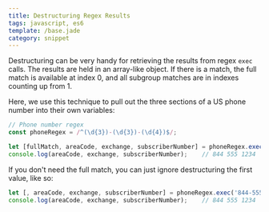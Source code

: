 ```yaml
---
title: Destructuring Regex Results
tags: javascript, es6
template: /base.jade
category: snippet
---
```


Destructuring can be very handy for retrieving the results from regex `exec` calls. The results are held in an array-like object. If there is a match, the full match is available at index 0, and all subgroup matches are in indexes counting up from 1.

Here, we use this technique to pull out the three sections of a US phone number into their own variables:

```javascript
// Phone number regex
const phoneRegex = /^(\d{3})-(\d{3})-(\d{4})$/;

let [fullMatch, areaCode, exchange, subscriberNumber] = phoneRegex.exec('844-555-1234');
console.log(areaCode, exchange, subscriberNumber);    // 844 555 1234
```

If you don't need the full match, you can just ignore destructuring the first value, like so:

```javascript
let [, areaCode, exchange, subscriberNumber] = phoneRegex.exec('844-555-1234');
console.log(areaCode, exchange, subscriberNumber);    // 844 555 1234
```
